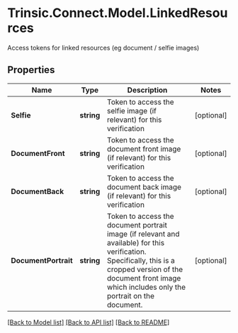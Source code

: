 # Trinsic.Connect.Model.LinkedResources
Access tokens for linked resources (eg document / selfie images)

## Properties

Name | Type | Description | Notes
------------ | ------------- | ------------- | -------------
**Selfie** | **string** | Token to access the selfie image (if relevant) for this verification | [optional] 
**DocumentFront** | **string** | Token to access the document front image (if relevant) for this verification | [optional] 
**DocumentBack** | **string** | Token to access the document back image (if relevant) for this verification | [optional] 
**DocumentPortrait** | **string** | Token to access the document portrait image (if relevant and available) for this verification.                Specifically, this is a cropped version of the document front image which includes only the portrait on the document. | [optional] 

[[Back to Model list]](../README.md#documentation-for-models) [[Back to API list]](../README.md#documentation-for-api-endpoints) [[Back to README]](../README.md)

